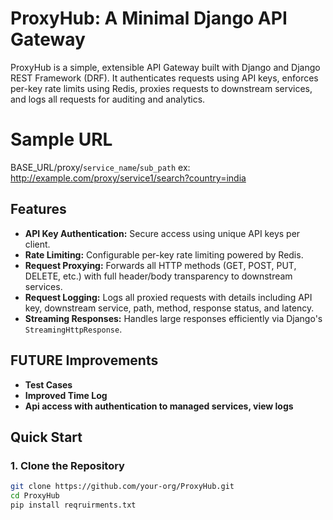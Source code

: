 # ProxyHub: A Minimal Django API Gateway

ProxyHub is a simple, extensible API Gateway built with Django and Django REST Framework (DRF). It authenticates requests using API keys, enforces per-key rate limits using Redis, proxies requests to downstream services, and logs all requests for auditing and analytics.

# Sample URL 

BASE_URL/proxy/`service_name`/`sub_path`
ex: http://example.com/proxy/service1/search?country=india

## Features

- **API Key Authentication:** Secure access using unique API keys per client.
- **Rate Limiting:** Configurable per-key rate limiting powered by Redis.
- **Request Proxying:** Forwards all HTTP methods (GET, POST, PUT, DELETE, etc.) with full header/body transparency to downstream services.
- **Request Logging:** Logs all proxied requests with details including API key, downstream service, path, method, response status, and latency.
- **Streaming Responses:** Handles large responses efficiently via Django's `StreamingHttpResponse`.

## FUTURE Improvements

- **Test Cases**
- **Improved Time Log**
- **Api access with authentication to managed services, view logs**

## Quick Start

### 1. Clone the Repository

```sh
git clone https://github.com/your-org/ProxyHub.git
cd ProxyHub
pip install reqruirments.txt



